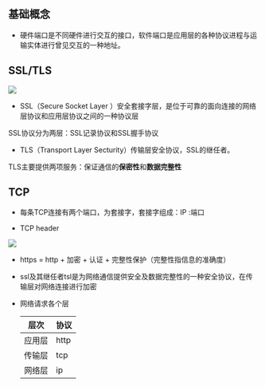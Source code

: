 ## 基础概念
* 硬件端口是不同硬件进行交互的接口，软件端口是应用层的各种协议进程与运输实体进行曾见交互的一种地址。

## SSL/TLS

![](/Users/maomaoshou/Documents/notes/assets/SSL:TLS.png)

* SSL（Secure Socket Layer ）安全套接字层，是位于可靠的面向连接的网络层协议和应用层协议之间的一种协议层

SSL协议分为两层：SSL记录协议和SSL握手协议

* TLS（Transport Layer Secturity）传输层安全协议，SSL的继任者。

TLS主要提供两项服务：保证通信的**保密性**和**数据完整性**

## TCP
* 每条TCP连接有两个端口，为套接字，套接字组成：IP :端口

* TCP header

![](/Users/maomaoshou/Documents/notes/assets/tcpheader.png)

* https = http + 加密 + 认证 + 完整性保护（完整性指信息的准确度）

* ssl及其继任者tsl是为网络通信提供安全及数据完整性的一种安全协议，在传输层对网络连接进行加密

* 网络请求各个层

    层次 | 协议 |
    ---------|----------
    应用层 | http 
    传输层 | tcp
    网络层 | ip 
